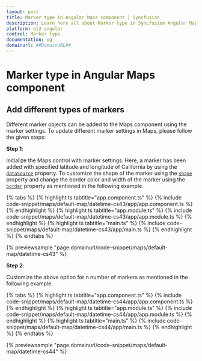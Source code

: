 ```yaml
---
layout: post
title: Marker type in Angular Maps component | Syncfusion
description: Learn here all about Marker type in Syncfusion Angular Maps component of Syncfusion Essential JS 2 and more.
platform: ej2-angular
control: Marker type 
documentation: ug
domainurl: ##DomainURL##
---
```


# Marker type in Angular Maps component

## Add different types of markers

Different marker objects can be added to the Maps component using the marker settings. To update different marker settings in Maps, please follow the given steps:

**Step 1**:

Initialize the Maps control with marker settings. Here, a marker has been added with specified latitude and longitude of California by using the [`dataSource`](https://ej2.syncfusion.com/angular/documentation/api/maps/markerSettingsModel/#datasource) property. To customize the shape of the marker using the [`shape`](https://ej2.syncfusion.com/angular/documentation/api/maps/markerSettingsModel/#shape) property and change the border color and width of the marker using the [`border`](https://ej2.syncfusion.com/angular/documentation/api/maps/markerSettingsModel/#border) property as mentioned in the following example.

{% tabs %}
{% highlight ts tabtitle="app.component.ts" %}
{% include code-snippet/maps/default-map/datetime-cs43/app/app.component.ts %}
{% endhighlight %}
{% highlight ts tabtitle="app.module.ts" %}
{% include code-snippet/maps/default-map/datetime-cs43/app/app.module.ts %}
{% endhighlight %}
{% highlight ts tabtitle="main.ts" %}
{% include code-snippet/maps/default-map/datetime-cs43/app/main.ts %}
{% endhighlight %}
{% endtabs %}
  
{% previewsample "page.domainurl/code-snippet/maps/default-map/datetime-cs43" %}

**Step 2**:

Customize the above option for n number of markers as mentioned in the following example.

{% tabs %}
{% highlight ts tabtitle="app.component.ts" %}
{% include code-snippet/maps/default-map/datetime-cs44/app/app.component.ts %}
{% endhighlight %}
{% highlight ts tabtitle="app.module.ts" %}
{% include code-snippet/maps/default-map/datetime-cs44/app/app.module.ts %}
{% endhighlight %}
{% highlight ts tabtitle="main.ts" %}
{% include code-snippet/maps/default-map/datetime-cs44/app/main.ts %}
{% endhighlight %}
{% endtabs %}
  
{% previewsample "page.domainurl/code-snippet/maps/default-map/datetime-cs44" %}